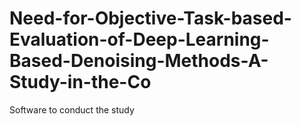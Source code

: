 # Need-for-Objective-Task-based-Evaluation-of-Deep-Learning-Based-Denoising-Methods-A-Study-in-the-Co
Software to conduct the study
